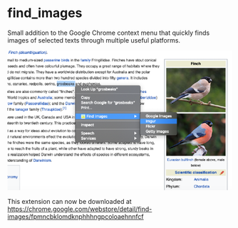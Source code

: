 # find_images
Small addition to the Google Chrome context menu that quickly finds images of selected texts through multiple useful platforms. 

![](images/Finches.png)

This extension can now be downloaded at https://chrome.google.com/webstore/detail/find-images/fpmncbklomdknphhhngpcoloaehnnfcf
